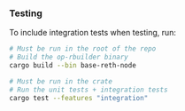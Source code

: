 ### Testing
To include integration tests when testing, run:

```bash
# Must be run in the root of the repo
# Build the op-rbuilder binary
cargo build --bin base-reth-node

# Must be run in the crate
# Run the unit tests + integration tests
cargo test --features "integration"
```